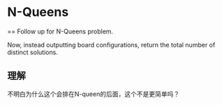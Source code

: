 # N-Queens
==
Follow up for N-Queens problem.

Now, instead outputting board configurations, return the total number of distinct solutions.

## 理解
不明白为什么这个会排在N-queen的后面，这个不是更简单吗？